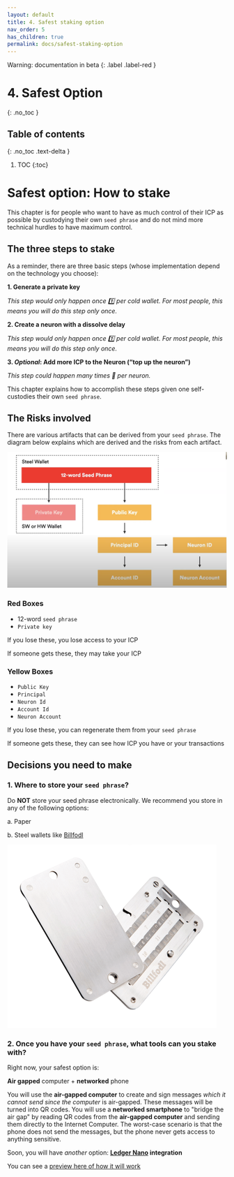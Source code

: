 ```yaml
---
layout: default
title: 4. Safest staking option
nav_order: 5
has_children: true
permalink: docs/safest-staking-option
---
```

Warning: documentation in beta
{: .label .label-red }

# 4. Safest Option
{: .no_toc }

## Table of contents
{: .no_toc .text-delta }

1. TOC
{:toc}

# Safest option: How to stake

This chapter is for people who want to have as much control of their ICP as possible by custodying their own `seed phrase` and do not mind more technical hurdles to have maximum control. 


## The three steps to stake

As a reminder, there are three basic steps (whose implementation depend on the technology you choose):

**1. Generate a private key** 

*This step would only happen once 1️⃣ per cold wallet. For most people, this means you will do this step only once.*

**2. Create a neuron with a dissolve delay** 

*This step would only happen once 1️⃣ per cold wallet. For most people, this means you will do this step only once.*

**3. *Optional*: Add more ICP to the Neuron (“top up the neuron”)**

*This step could happen many times 🔁 per neuron.*

This chapter explains how to accomplish these steps given one self-custodies their own `seed phrase`.


## The Risks involved

There are various artifacts that can be derived from your `seed phrase`. The diagram below explains which are derived and the risks from each artifact.

![image](../assets/images/seed-phrase-risks.png)

### Red Boxes

* 12-word `seed phrase`
* `Private key`

If you lose these, you lose access to your ICP

If someone gets these, they may take your ICP

### Yellow Boxes

* `Public Key`
* `Principal`
* `Neuron Id`
* `Account Id`
* `Neuron Account`

If you lose these, you can regenerate them from your `seed phrase`

If someone gets these, they can see how ICP you have or your transactions

## Decisions you need to make

### 1. Where to store your `seed phrase`?

Do **NOT** store your seed phrase electronically. We recommend you store in any of the following options:

a. Paper

b. Steel wallets like [Billfodl](https://privacypros.io/products/the-billfodl/)

![image](../assets/images/billfodl.png)

### 2. Once you have your `seed phrase`, what **tools** can you stake with?

Right now, your safest option is:

**Air gapped** computer + **networked** phone

You will use the **air-gapped computer** to create and sign messages *which it cannot send since the computer* is air-gapped. These messages will be turned into QR codes. You will use a **networked smartphone** to "bridge the air gap" by reading QR codes from the **air-gapped computer** and sending them directly to the Internet Computer. The worst-case scenario is that the phone does not send the messages, but the phone never gets access to anything sensitive.

Soon, you will have *another* option: **[Ledger Nano](https://shop.ledger.com/products/ledger-nano-x) integration**

You can see a [preview here of how it will work](https://www.youtube.com/watch?v=YefRR6O-xjg)

